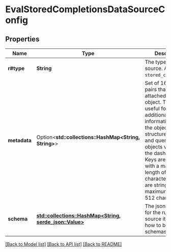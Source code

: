 # EvalStoredCompletionsDataSourceConfig

## Properties

Name | Type | Description | Notes
------------ | ------------- | ------------- | -------------
**r#type** | **String** | The type of data source. Always `stored_completions`. | 
**metadata** | Option<**std::collections::HashMap<String, String>**> | Set of 16 key-value pairs that can be attached to an object. This can be useful for storing additional information about the object in a structured format, and querying for objects via API or the dashboard.   Keys are strings with a maximum length of 64 characters. Values are strings with a maximum length of 512 characters.  | [optional]
**schema** | [**std::collections::HashMap<String, serde_json::Value>**](serde_json::Value.md) | The json schema for the run data source items. Learn how to build JSON schemas [here](https://json-schema.org/).  | 

[[Back to Model list]](../README.md#documentation-for-models) [[Back to API list]](../README.md#documentation-for-api-endpoints) [[Back to README]](../README.md)


